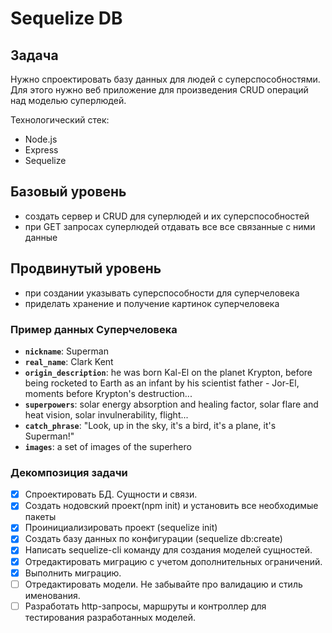 # Sequelize DB

## Задача

Нужно спроектировать базу данных для людей с суперспособностями. Для этого нужно веб приложение для произведения CRUD операций над моделью суперлюдей.

Технологический стек:

- Node.js
- Express
- Sequelize

## Базовый уровень

- создать сервер и CRUD для суперлюдей и их суперспособностей
- при GET запросах суперлюдей отдавать все все связанные с ними данные

## Продвинутый уровень

- при создании указывать суперспособности для суперчеловека
- приделать хранение и получение картинок суперчеловека

### Пример данных Суперчеловека

- **`nickname`**: Superman
- **`real_name`**: Clark Kent
- **`origin_description`**: he was born Kal-El on the planet Krypton, before being rocketed to Earth as an infant by his scientist father - Jor-El, moments before Krypton's destruction...
- **`superpowers`**: solar energy absorption and healing factor, solar flare and heat vision, solar invulnerability, flight...
- **`catch_phrase`**: "Look, up in the sky, it's a bird, it's a plane, it's Superman!"
- **`images`**: a set of images of the superhero

### Декомпозиция задачи

- [x] Спроектировать БД. Сущности и связи.
- [x] Создать нодовский проект(npm init) и установить все необходимые пакеты
- [x] Проинициализировать проект (sequelize init)
- [x] Создать базу данных по конфигурации (sequelize db:create)
- [x] Написать sequelize-cli команду для создания моделей сущностей.
- [x] Отредактировать миграцию с учетом дополнительных ограничений.
- [x] Выполнить миграцию.
- [ ] Отредактировать модели. Не забывайте про валидацию и стиль именования.
- [ ] Разработать http-запросы, маршруты и контроллер для тестирования разработанных моделей.
